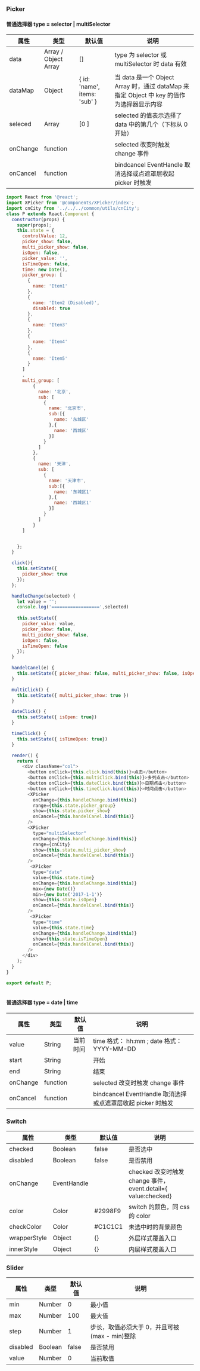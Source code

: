 ### Picker

#### 普通选择器 type = selector  | multiSelector

| 属性     | 类型          | 默认值 | 说明                                             |
| -------- | ------------- | ------ |------------------------------------------------ |
| data     | Array / Object Array        |    []    | type 为 selector 或 multiSelector 时 data 有效                            |
| dataMap    | Object |   { id: 'name', items: 'sub' }    |  当 data 是一个 Object Array 时，通过 dataMap 来指定 Object 中 key 的值作为选择器显示内容| 
|seleced  | Array     |   [0 ]     | selected 的值表示选择了 data 中的第几个（下标从 0 开始）                          |
| onChange     | function      |        | selected 改变时触发 change 事件                           |
| onCancel | function      |        | bindcancel	EventHandle		取消选择或点遮罩层收起 picker 时触发 |


```javascript
import React from '@react';
import XPicker from '@components/XPicker/index';
import cnCity from '../../../common/utils/cnCity';
class P extends React.Component {
  constructor(props) {
    super(props);
    this.state = {
      controlValue: 12,
      picker_show: false,
      multi_picker_show: false,
      isOpen: false,
      picker_value: '',
      isTimeOpen: false,
      time: new Date(),
      picker_group: [
        {
          name: 'Item1'
        },
        {
          name: 'Item2 (Disabled)',
          disabled: true
        },
        {
          name: 'Item3'
        },
        {
          name: 'Item4'
        },
        {
          name: 'Item5'
        }
      ]
      ,
      multi_group: [
          {
            name: '北京',
            sub: [
              {
                name: '北京市',
                sub:[{
                  name: '东城区'
                },{
                  name: '西城区'
                }]
              }
            ]
          },
          {
            name: '天津',
            sub: [
              {
                name: '天津市',
                sub:[{
                  name: '东城区1'
                },{
                  name: '西城区1'
                }]
              }
            ]
          }
      ]


    };
  }

  click(){
    this.setState({
      picker_show: true
    });
  };

  handleChange(selected) {
    let value = '';
    console.log('==================',selected)
   
    this.setState({
      picker_value: value,
      picker_show: false,
      multi_picker_show: false,
      isOpen: false,
      isTimeOpen: false
    });
  }

  handelCanel(e) {
    this.setState({ picker_show: false, multi_picker_show: false, isOpen: false })
  }

  multiClick() {
    this.setState({ multi_picker_show: true })
  }

  dateClick() {
    this.setState({ isOpen: true})
  }

  timeClick() {
    this.setState({ isTimeOpen: true})
  }

  render() {
    return (
      <div className="col">
        <button onClick={this.click.bind(this)}>点击</button>
        <button onClick={this.multiClick.bind(this)}>多列点击</button>
        <button onClick={this.dateClick.bind(this)}>日期点击</button>
        <button onClick={this.timeClick.bind(this)}>时间点击</button>
        <XPicker
          onChange={this.handleChange.bind(this)}
          range={this.state.picker_group}
          show={this.state.picker_show}
          onCancel={this.handelCanel.bind(this)}
        />
        <XPicker
          type="multiSelector"
          onChange={this.handleChange.bind(this)}
          range={cnCity}
          show={this.state.multi_picker_show}
          onCancel={this.handelCanel.bind(this)}
        />
         <XPicker
          type="date"
          value={this.state.time}
          onChange={this.handleChange.bind(this)}
          max={new Date()}
          min={new Date('2017-1-1')}
          show={this.state.isOpen}
          onCancel={this.handelCanel.bind(this)}
        />
         <XPicker
          type="time"
          value={this.state.time}
          onChange={this.handleChange.bind(this)}
          show={this.state.isTimeOpen}
          onCancel={this.handelCanel.bind(this)}
        />
      </div>
    );
  }
}

export default P;



```

#### 普通选择器 type = date  | time

| 属性     | 类型          | 默认值 | 说明                                             |
| -------- | ------------- | ------ |------------------------------------------------ |
| value     | String        |    当前时间   |           time 格式： hh:mm ; date 格式： YYYY-MM-DD                  |
| start    | String |       | 开始| 
|end  | String     |      | 结束                         |
| onChange     | function      |        | selected 改变时触发 change 事件                           |
| onCancel | function      |        | bindcancel	EventHandle		取消选择或点遮罩层收起 picker 时触发 |

### Switch

| 属性     | 类型          | 默认值 | 说明                                             |
| -------- | ------------- | ------ |------------------------------------------------ |
| checked     | Boolean        |    false    | 是否选中                 |
| disabled    | Boolean        |    false    | 是否禁用                 |
| onChange    |EventHandle        |       | checked 改变时触发 change 事件，event.detail={ value:checked}              |
| color   |Color       |  #2998F9     | switch 的颜色，同 css 的 color            |
| checkColor   |Color       |  #C1C1C1     | 未选中时的背景颜色            |
| wrapperStyle|Object       |  {}    | 外层样式覆盖入口           |
| innerStyle|Object       |  {}    | 内层样式覆盖入口          |


### Slider


| 属性     | 类型          | 默认值 | 说明                                             |
| -------- | ------------- | ------ |------------------------------------------------ |
| min     | Number        |    0    | 最小值                 |
| max     | Number        |    100    | 最大值                 |
| step     | Number        |    1    | 步长，取值必须大于 0，并且可被(max - min)整除                 |
| disabled    | Boolean        |    false    | 是否禁用                 |
| value    | Number       |  0    | 当前取值                |

